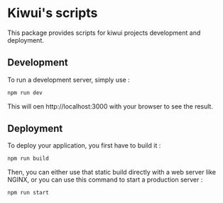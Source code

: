 # Kiwui's scripts

This package provides scripts for kiwui projects development and deployment.

## Development

To run a development server, simply use :

```bash
npm run dev
```

This will oen http://localhost:3000 with your browser to see the result.

## Deployment

To deploy your application, you first have to build it :

```bash
npm run build
```

Then, you can either use that static build directly with a web server like NGINX,
or you can use this command to start a production server :

```bash
npm run start
```